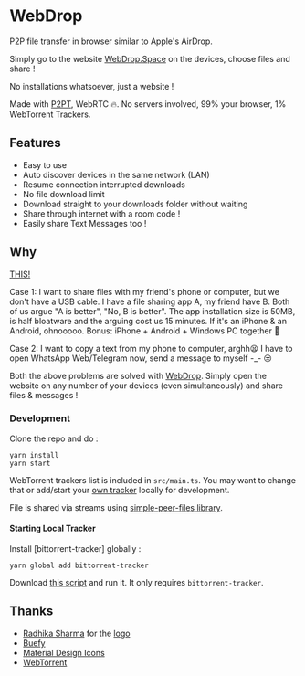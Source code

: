 # WebDrop

P2P file transfer in browser similar to Apple's AirDrop.

Simply go to the website [WebDrop.Space](https://WebDrop.Space) on the devices, choose files and share !

No installations whatsoever, just a website !

Made with [P2PT](https://github.com/subins2000/p2pt), WebRTC 🔥. No servers involved, 99% your browser, 1% WebTorrent Trackers.

## Features

* Easy to use
* Auto discover devices in the same network (LAN)
* Resume connection interrupted downloads
* No file download limit
* Download straight to your downloads folder without waiting
* Share through internet with a room code !
* Easily share Text Messages too !

## Why

[THIS!](https://twitter.com/SubinSiby/status/1264340589367029760)

Case 1: I want to share files with my friend's phone or computer, but we don't have a USB cable. I have a file sharing app A, my friend have B. Both of us argue "A is better", "No, B is better". The app installation size is 50MB, is half bloatware and the arguing cost us 15 minutes. If it's an iPhone & an Android, ohnooooo. Bonus: iPhone + Android + Windows PC together 🙂

Case 2: I want to copy a text from my phone to computer, arghh😫 I have to open WhatsApp Web/Telegram now, send a message to myself -_- 😒

Both the above problems are solved with [WebDrop](https://WebDrop.Space). Simply open the website on any number of your devices (even simultaneously) and share files & messages !

### Development

Clone the repo and do :

```
yarn install
yarn start
```

WebTorrent trackers list is included in `src/main.ts`. You may want to change that or add/start your [own tracker](https://github.com/subins2000/p2pt/blob/master/startTracker.js) locally for development.

File is shared via streams using [simple-peer-files library](https://github.com/subins2000/simple-peer-files).

#### Starting Local Tracker

Install [bittorrent-tracker] globally :

```
yarn global add bittorrent-tracker
```

Download [this script](https://github.com/subins2000/p2pt/blob/master/startTracker.js) and run it. It only requires `bittorrent-tracker`.

## Thanks

* [Radhika Sharma](https://twitter.com/radhikaa2001) for the [logo](https://WebDrop.Space/favicon.png)
* [Buefy](https://buefy.org/)
* [Material Design Icons](https://materialdesignicons.com/)
* [WebTorrent](https://webtorrent.io)
